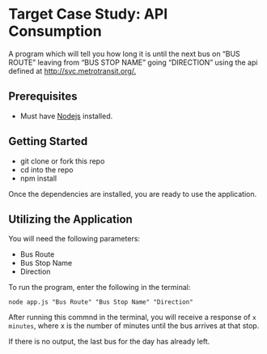 # Target Case Study: API Consumption

A program which will tell you how long it is until the next bus on “BUS ROUTE” leaving from “BUS STOP NAME” going “DIRECTION” using the api defined at <http://svc.metrotransit.org/.>

## Prerequisites

* Must have [Nodejs](https://nodejs.org/en/download/) installed.

## Getting Started

* git clone or fork this repo </br>
* cd into the repo </br>
* npm install       </br>

Once the dependencies are installed, you are ready to use the application.

## Utilizing the Application

You will need the following parameters:

* Bus Route
* Bus Stop Name
* Direction

To run the program, enter the following in the terminal:

```
node app.js "Bus Route" "Bus Stop Name" "Direction"
```

After running this commnd in the terminal, you will receive a response of `x minutes`, where x is the number of minutes until the bus arrives at that stop.

If there is no output, the last bus for the day has already left.
